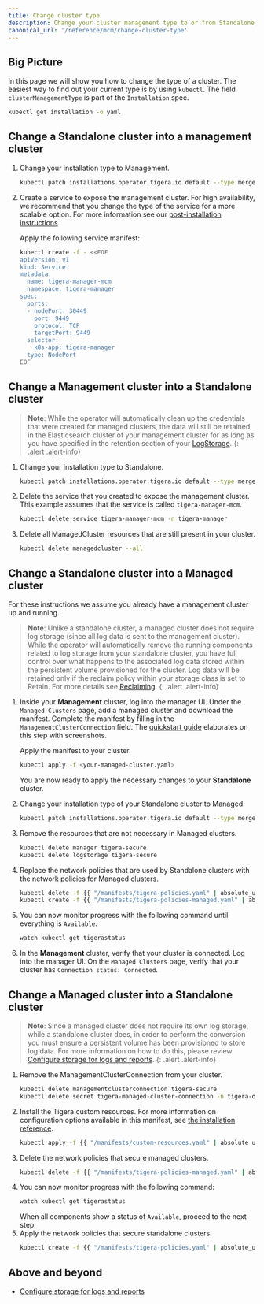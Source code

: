 ```yaml
---
title: Change cluster type
description: Change your cluster management type to or from Standalone, Management or Managed.
canonical_url: '/reference/mcm/change-cluster-type'
---
```


## Big Picture
In this page we will show you how to change the type of a cluster. The easiest way to find out your current
type is by using `kubectl`. The field `clusterManagementType` is part of the `Installation` spec.
```bash
kubectl get installation -o yaml
```


## Change a Standalone cluster into a management cluster
1.  Change your installation type to Management.
    ```bash
    kubectl patch installations.operator.tigera.io default --type merge -p '{"spec":{"clusterManagementType":"Management"}}'
    ```
1.  Create a service to expose the management cluster. For high availability, we recommend that you change the type
    of the service for a more scalable option. For more information see our [post-installation instructions]({{site.baseurl}}/reference/mcm/post-installation).
                                                       
    Apply the following service manifest:
    ```bash
    kubectl create -f - <<EOF
    apiVersion: v1
    kind: Service
    metadata:
      name: tigera-manager-mcm
      namespace: tigera-manager
    spec:
      ports:
      - nodePort: 30449
        port: 9449
        protocol: TCP
        targetPort: 9449
      selector:
        k8s-app: tigera-manager
      type: NodePort
    EOF
    ```

## Change a Management cluster into a Standalone cluster
> **Note**: While the operator will automatically clean up the credentials that were created for managed clusters, the
            data will still be retained in the Elasticsearch cluster of your management cluster for as long as you have 
            specified in the retention section of your [LogStorage]({{site.baseurl}}/reference/installation/api).
{: .alert .alert-info}

1.  Change your installation type to Standalone.
    ```bash
    kubectl patch installations.operator.tigera.io default --type merge -p '{"spec":{"clusterManagementType":"Standalone"}}'
    ```
1.  Delete the service that you created to expose the management cluster. This example assumes that the service is called
    `tigera-manager-mcm`.
    ```bash
    kubectl delete service tigera-manager-mcm -n tigera-manager
    ```
1.  Delete all ManagedCluster resources that are still present in your cluster.
    ```bash
    kubectl delete managedcluster --all
    ```

## Change a Standalone cluster into a Managed cluster
For these instructions we assume you already have a management cluster up and running.

> **Note**: Unlike a standalone cluster, a managed cluster does not require log storage (since all log data is sent to the 
management cluster). While the operator will automatically remove the running components related to log storage from your 
standalone cluster, you have full control over what happens to the associated log data stored within the persistent volume 
provisioned for the cluster. Log data will be retained only if the reclaim policy within your storage class 
is set to Retain. For more details see [Reclaiming](https://kubernetes.io/docs/concepts/storage/persistent-volumes/#reclaiming).
{: .alert .alert-info}

1.  Inside your **Management** cluster, log into the manager UI. Under the `Managed Clusters` page, add a managed cluster and 
    download the manifest. Complete the manifest by filling in the `ManagementClusterConnection` field. The 
    [quickstart guide]({{site.baseurl}}/reference/mcm/quickstart#add-a-managed-cluster-to-the-management-plane) 
    elaborates on this step with screenshots. 
    
    Apply the manifest to your cluster.
    ```bash
    kubectl apply -f <your-managed-cluster.yaml>
    ```
    You are now ready to apply the necessary changes to your **Standalone** cluster.
1.  Change your installation type of your Standalone cluster to Managed.
    ```bash
    kubectl patch installations.operator.tigera.io default --type merge -p '{"spec":{"clusterManagementType":"Managed"}}'
    ```
1.  Remove the resources that are not necessary in Managed clusters. 
    ```bash
    kubectl delete manager tigera-secure
    kubectl delete logstorage tigera-secure
    ```
1.  Replace the network policies that are used by Standalone clusters with the network policies for Managed clusters.
    ```bash
    kubectl delete -f {{ "/manifests/tigera-policies.yaml" | absolute_url }}
    kubectl create -f {{ "/manifests/tigera-policies-managed.yaml" | absolute_url }}
    ```
1.  You can now monitor progress with the following command until everything is `Available`.
    ```bash
    watch kubectl get tigerastatus
    ```
1.  In the **Management** cluster, verify that your cluster is connected. Log into the manager UI. On the `Managed Clusters` 
    page, verify that your cluster has `Connection status: Connected`.

## Change a Managed cluster into a Standalone cluster
> **Note**: Since a managed cluster does not require its own log storage, while a standalone cluster does, 
in order to perform the conversion you must ensure a persistent volume has been provisioned to store log data. 
For more information on how to do this, please review [Configure storage for logs and reports]({{site.baseurl}}/getting-started/create-storage).
{: .alert .alert-info}

1.  Remove the ManagementClusterConnection from your cluster.
     ```bash
     kubectl delete managementclusterconnection tigera-secure
     kubectl delete secret tigera-managed-cluster-connection -n tigera-operator
     ```
1.  Install the Tigera custom resources. For more information on configuration options available in this manifest, see [the installation reference]({{site.baseurl}}/reference/installation/api).
    ```bash
    kubectl apply -f {{ "/manifests/custom-resources.yaml" | absolute_url }}
    ```
1.  Delete the network policies that secure managed clusters.
    ```bash
    kubectl delete -f {{ "/manifests/tigera-policies-managed.yaml" | absolute_url }}
    ```
1.  You can now monitor progress with the following command:
    ```bash
    watch kubectl get tigerastatus
    ```
    When all components show a status of `Available`, proceed to the next step.
1.  Apply the network policies that secure standalone clusters.
    ```bash
    kubectl create -f {{ "/manifests/tigera-policies.yaml" | absolute_url }}
    ```

## Above and beyond

- [Configure storage for logs and reports]({{site.baseurl}}/getting-started/create-storage)
